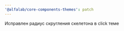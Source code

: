 ```yaml
---
'@alfalab/core-components-themes': patch
---
```


Исправлен радиус скругления скелетона в click теме
